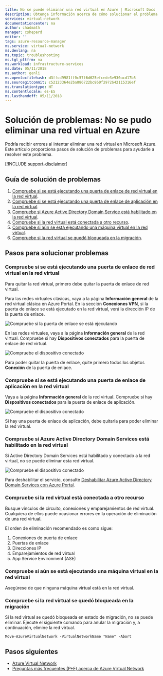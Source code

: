 ```yaml
---
title: No se puede eliminar una red virtual en Azure | Microsoft Docs
description: Obtenga información acerca de cómo solucionar el problema por el que no se puede eliminar una red virtual en Azure.
services: virtual-network
documentationcenter: na
author: chadmath
manager: cshepard
editor: ''
tags: azure-resource-manager
ms.service: virtual-network
ms.devlang: na
ms.topic: troubleshooting
ms.tgt_pltfrm: na
ms.workload: infrastructure-services
ms.date: 05/11/2018
ms.author: genli
ms.openlocfilehash: d3ffcd9981ff0c57f6d625efcede3e930acd17b5
ms.sourcegitcommit: c52123364e2ba086722bc860f2972642115316ef
ms.translationtype: HT
ms.contentlocale: es-ES
ms.lasthandoff: 05/11/2018
---
```

# <a name="troubleshooting-failed-to-delete-a-virtual-network-in-azure"></a>Solución de problemas: No se pudo eliminar una red virtual en Azure

Podría recibir errores al intentar eliminar una red virtual en Microsoft Azure. Este artículo proporciona pasos de solución de problemas para ayudarle a resolver este problema. 

[!INCLUDE [support-disclaimer](../../includes/support-disclaimer.md)]

## <a name="troubleshooting-guidance"></a>Guía de solución de problemas 

1. [Compruebe si se está ejecutando una puerta de enlace de red virtual en la red virtual](#check-whether-a-virtual-network-gateway-is-running-in-the-virtual-network).
2. [Compruebe si se está ejecutando una puerta de enlace de aplicación en la red virtual](#check-whether-an-application-gateway-is-running-in-the-virtual-network).
3. [Compruebe si Azure Active Directory Domain Service está habilitado en la red virtual](#check-whether-azure-active-directory-domain-service-is-enabled-in-the-virtual-network).
4. [Compruebe si la red virtual está conectada a otro recurso](#check-whether-the-virtual-network-is-connected-to-other-resource).
5. [Compruebe si aún se está ejecutando una máquina virtual en la red virtual](#check-whether-a-virtual-machine-is-still-running-in-the-virtual-network).
6. [Compruebe si la red virtual se quedó bloqueada en la migración](#check-whether-the-virtual-network-is-stuck-in-migration).

## <a name="troubleshooting-steps"></a>Pasos para solucionar problemas

### <a name="check-whether-a-virtual-network-gateway-is-running-in-the-virtual-network"></a>Compruebe si se está ejecutando una puerta de enlace de red virtual en la red virtual

Para quitar la red virtual, primero debe quitar la puerta de enlace de red virtual.

Para las redes virtuales clásicas, vaya a la página **Información general** de la red virtual clásica en Azure Portal. En la sección **Conexiones VPN**, si la puerta de enlace se está ejecutado en la red virtual, verá la dirección IP de la puerta de enlace. 

![Compruebe si la puerta de enlace se está ejecutando](media/virtual-network-troubleshoot-cannot-delete-vnet/classic-gateway.png)

En las redes virtuales, vaya a la página **Información general** de la red virtual. Compruebe si hay **Dispositivos conectados** para la puerta de enlace de red virtual.

![Compruebe el dispositivo conectado](media/virtual-network-troubleshoot-cannot-delete-vnet/vnet-gateway.png)

Para poder quitar la puerta de enlace, quite primero todos los objetos **Conexión** de la puerta de enlace. 

### <a name="check-whether-an-application-gateway-is-running-in-the-virtual-network"></a>Compruebe si se está ejecutando una puerta de enlace de aplicación en la red virtual

Vaya a la página **Información general** de la red virtual. Compruebe si hay **Dispositivos conectados** para la puerta de enlace de aplicación.

![Compruebe el dispositivo conectado](media/virtual-network-troubleshoot-cannot-delete-vnet/app-gateway.png)

Si hay una puerta de enlace de aplicación, debe quitarla para poder eliminar la red virtual.

### <a name="check-whether-azure-active-directory-domain-service-is-enabled-in-the-virtual-network"></a>Compruebe si Azure Active Directory Domain Services está habilitado en la red virtual

Si Active Directory Domain Services está habilitado y conectado a la red virtual, no se puede eliminar esta red virtual. 

![Compruebe el dispositivo conectado](media/virtual-network-troubleshoot-cannot-delete-vnet/enable-domain-services.png)

Para deshabilitar el servicio, consulte [Deshabilitar Azure Active Directory Domain Services con Azure Portal](../active-directory-domain-services/active-directory-ds-disable-aadds.md).

### <a name="check-whether-the-virtual-network-is-connected-to-other-resource"></a>Compruebe si la red virtual está conectada a otro recurso

Busque vínculos de circuito, conexiones y emparejamientos de red virtual. Cualquiera de ellos puede ocasionar errores en la operación de eliminación de una red virtual. 

El orden de eliminación recomendado es como sigue:

1. Conexiones de puerta de enlace
2. Puertas de enlace
3. Direcciones IP
4. Emparejamientos de red virtual
5. App Service Environment (ASE)

### <a name="check-whether-a-virtual-machine-is-still-running-in-the-virtual-network"></a>Compruebe si aún se está ejecutando una máquina virtual en la red virtual

Asegúrese de que ninguna máquina virtual está en la red virtual.

### <a name="check-whether-the-virtual-network-is-stuck-in-migration"></a>Compruebe si la red virtual se quedó bloqueada en la migración

Si la red virtual se quedó bloqueada en estado de migración, no se puede eliminar. Ejecute el siguiente comando para anular la migración y, a continuación, elimine la red virtual.

    Move-AzureVirtualNetwork -VirtualNetworkName "Name" -Abort

## <a name="next-steps"></a>Pasos siguientes

- [Azure Virtual Network](virtual-networks-overview.md)
- [Preguntas más frecuentes (P+F) acerca de Azure Virtual Network](virtual-networks-faq.md)
